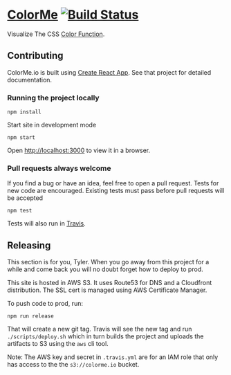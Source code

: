 # [ColorMe](https://colorme.io) [![Build Status](https://travis-ci.org/tylergaw/colorme.svg)](https://travis-ci.org/tylergaw/colorme)

Visualize The CSS [Color Function]((https://drafts.csswg.org/css-color/#modifying-colors)).

## Contributing

ColorMe.io is built using [Create React App](https://github.com/facebookincubator/create-react-app). See that project for detailed documentation.

### Running the project locally

```
npm install
```

Start site in development mode

```
npm start
```

Open [http://localhost:3000](http://localhost:3000) to view it in a browser.

### Pull requests always welcome

If you find a bug or have an idea, feel free to open a pull request. Tests for new code are encouraged. Existing tests must pass before pull requests will be accepted

```
npm test
```

Tests will also run in [Travis](https://travis-ci.org/tylergaw/colorme).

## Releasing

This section is for you, Tyler. When you go away from this project for a while and come back you will no doubt forget how to deploy to prod.

This site is hosted in AWS S3. It uses Route53 for DNS and a Cloudfront distribution. The SSL cert is managed using AWS Certificate Manager.

To push code to prod, run:

```
npm run release
```

That will create a new git tag. Travis will see the new tag and run `./scripts/deploy.sh` which in turn builds the project and uploads the artifacts to S3 using the `aws` cli tool.

Note: The AWS key and secret in `.travis.yml` are for an IAM role that only has access to the the `s3://colorme.io` bucket.

